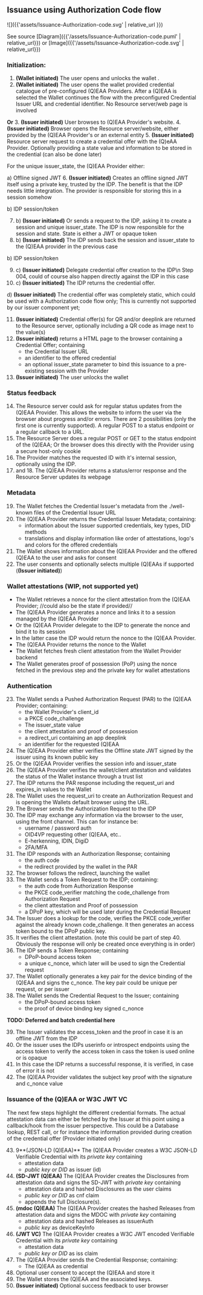 ## Issuance using Authorization Code flow

![]({{'assets/Issuance-Authorization-code.svg' | relative_url }})

See source [Diagram]({{'/assets/Issuance-Authorization-code.puml' | relative_url}}) or [Image]({{'/assets/Issuance-Authorization-code.svg' | relative_url}})

### Initialization:
1. **(Wallet initiated)** The user opens and unlocks the wallet .
2. **(Wallet initiated)** The user opens the wallet provided credential catalogue of pre-configured (Q)EAA Providers. After a (Q)EAA is selected the Wallet continues the flow with the preconfigured Credential Issuer URL and credential identifier. No Resource server/web page is involved

**Or**
3. **(Issuer initiated)** User browses to (Q)EAA Provider's website.
4. **(Issuer initiated)** Browser opens the Resource server/website, either provided by the (Q)EAA Provider's or an external entity
5. **(Issuer initiated)** Resource server request to create a credential offer with the (Q)eAA Provider. Optionally providing a state value and information to be stored in the credential (can also be done later)

For the unique issuer_state, the (Q)EAA Provider either:

a) Offline signed JWT
6. **(Issuer initiated)** Creates an offline signed JWT itself using a private key, trusted by the IDP. The benefit is that the IDP needs little integration. The provider is responsible for storing this in a session somehow

b) IDP session/token

7. b) **(Issuer initiated)** Or sends a request to the IDP, asking it to create a session and unique issuer_state. The IDP is now responsible for the session and state. State is either a JWT or opaque token
8. b) **(Issuer initiated)** The IDP sends back the session and issuer_state to the (Q)EAA provider in the previous case

b) IDP session/token

9. c) **(Issuer initiated)** Delegate credential offer creation to the IDP\n Step 004, could of course also happen directly against the IDP in this case
10. c) **(Issuer initiated)** The IDP returns the credential offer.


d) **(Issuer initiated)** The credential offer was completely static, which could be used with a Authorization code flow only; This is currently not supported by our issuer component yet;


11. **(Issuer initiated)** Credential offer(s) for QR and/or deeplink are returned to the Resource server, optionally including a QR code as image next to the value(s)
12. **(Issuer initiated)** returns a HTML page to the browser containing a Credential Offer; containing
    - the Credential Issuer URL
    - an identifier to the offered credential
    - an optional issuer_state parameter to bind this issuance to a pre-existing session with the Provider
13. **(Issuer initiated)** The user unlocks the wallet

### Status feedback

14. The Resource server could ask for regular status updates from the (Q)EAA Provider. This allows the website to inform the user via the browser about progress and/or errors. There are 2 possibilities (only the first one is currently supported). A regular POST to a status endpoint or a regular callback to a URL. 
15. The Resource Server does a regular POST or GET to the status endpoint of the (Q)EAA; Or the browser does this directly with the Provider using a secure host-only cookie
16. The Provider matches the requested ID with it's internal session, optionally using the IDP.
17. and 18. The (Q)EAA Provider returns a status/error response and the Resource Server updates its webpage

### Metadata
19. The Wallet fetches the Credential Issuer's metadata from the ./well-known files of the Credential Issuer URL
20. The (Q)EAA Provider returns the Credential Issuer Metadata; containing:
    - information about the Issuer supported credentials, key types, DID methods
    - translations and display information like order of attestations, logo's and colors for the offered credentials 
21. The Wallet shows information about the (Q)EAA Provider and the offered (Q)EAA to the user and asks for consent
22. The user consents and optionally selects multiple (Q)EAAs if supported (**(Issuer initiated)**)

### Wallet attestations (WIP, not supported yet)
- The Wallet retrieves a nonce for the client attestation from the (Q)EAA Provider; //could also be the state if provided// 
- The (Q)EAA Provider generates a nonce and links it to a session managed by the (Q)EAA Provider
- Or the (Q)EAA Provider delegate to the IDP to generate the nonce and bind it to its session
- In the latter case the IDP would return the nonce to the (Q)EAA Provider.
- The (Q)EAA Provider returns the nonce to the Wallet 
- The Wallet fetches fresh client attestation from the Wallet Provider backend 
- The Wallet generates proof of possession (PoP) using the nonce fetched in the previous step and the private key for wallet attestations

### Authentication
23. The Wallet sends a Pushed Authorization Request (PAR) to the (Q)EAA Provider; containing:
    - the Wallet Provider's client_id
    - a PKCE code_challenge
    - The issuer_state value
    - the client attestation and proof of possession
    - a redirect_uri containing an app deeplink
    - an identifier for the requested (Q)EAA 
24. The (Q)EAA Provider either verifies the Offline state JWT signed by the issuer using its known public key
25. Or the (Q)EAA Provider verifies the session info and issuer_state
26. The (Q)EAA Provider verifies the wallet/client attestation and validates the status of the Wallet instance through a trust list
27. The IDP returns the PAR response including the request_uri and expires_in values to the Wallet 
28. The Wallet uses the request_uri to create an Authorization Request and is opening the Wallets default browser using the URL. 
29. The Browser sends the Authorization Request to the IDP 
30. The IDP may exchange any information via the browser to the user, using the front channel. This can for instance be:
    - username / password auth
    - OID4VP requesting other (Q)EAA, etc..
    - E-herkenning, IDIN, DigiD  
    - 2FA/MFA 
31. The IDP responds with an Authorization Response; containing
    - the auth code
    - the redirect provided by the wallet in the PAR
32. The browser follows the redirect, launching the wallet 
33. The Wallet sends a Token Request to the IDP; containing:
    - the auth code from Authorization Response
    - the PKCE code_verifier matching the code_challenge from Authorization Request
    - the client attestation and Proof of possession
    - a DPoP key, which will be used later during the Credential Request 
34. The Issuer does a lookup for the code, verifies the PKCE code_verifier against the already known code_challenge. It then generates an access token bound to the DPoP public key.
35. It verifies the client attestation. (note this could be part of step 40. Obviously the response will only be created once everything is in order)
36. The IDP sends a Token Response; containing
    - DPoP-bound access token
    - a unique c_nonce, which later will be used to sign the Credential request 
37. The Wallet optionally generates a key pair for the device binding of the (Q)EAA and signs the c_nonce. The key pair could be unique per request, or per issuer
38. The Wallet sends the Credential Request to the Issuer; containing
    - the DPoP-bound access token
    - the proof of device binding key signed c_nonce
    
**TODO: Deferred and batch credential here**
    
39. The Issuer validates the access_token and the proof in case it is an offline JWT from the IDP
40. Or the issuer uses the IDPs userinfo or introspect endpoints using the access token to verify the access token in cass the token is used online or is opaque
41. In this case the IDP returns a successful response, it is verified, in case of error it is not
42. The (Q)EAA Provider validates the subject key proof with the signature and c_nonce value

### Issuance of the (Q)EAA or W3C JWT VC
The next few steps highlight the different credential formats. The actual attestation data can either be fetched by the Issuer at this point using a callback/hook from the issuer perspective. This could be a Database lookup, REST call, or for instance the information provided during creation of the credential offer (Provider initiated only)

43. 9**(JSON-LD (Q)EAA)** The (Q)EAA Provider creates a W3C JSON-LD Verifiable Credential with its *private key* containing
    - attestation data
    - *public key or DID* as issuer (id)
44. **(SD-JWT (Q)EAA)** The (Q)EAA Provider creates the Disclosures from attestation data and signs the SD-JWT with *private key* containing
    - attestation data and hashed Disclosures as the user claims
    - *public key or DID* as cnf claim 
    - appends the full Disclosure(s).
45. **(mdoc (Q)EAA)** The (Q)EAA Provider creates the hashed Releases from attestation data and signs the MDOC with *private key* containing
    - attestation data and hashed Releases as issuerAuth
    - *public key* as deviceKeyInfo
46. **(JWT VC)** The (Q)EAA Provider creates a W3C JWT encoded Verifiable Credential with its *private key* containing
    - attestation data
    - *public key or DID* as iss claim 
47. The (Q)EAA Provider sends the Credential Response; containing:
    - The (Q)EAA as credential
48. Optional user consent to accept the (Q)EAA and store it
49. The Wallet stores the (Q)EAA and the associated keys.
50. **(Issuer initiated)** Optional success feedback to user browser
